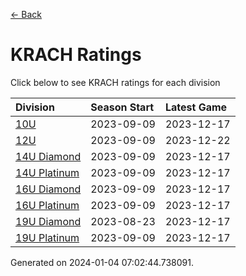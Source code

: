 [<- Back](../readme.md)
# KRACH Ratings
Click below to see KRACH ratings for each division

| Division | Season Start | Latest Game |
| :-- | :-- | :-- |
| [10U](10U-ratings.md) | 2023-09-09 | 2023-12-17 |
| [12U](12U-ratings.md) | 2023-09-09 | 2023-12-22 |
| [14U Diamond](14U-Diamond-ratings.md) | 2023-09-09 | 2023-12-17 |
| [14U Platinum](14U-Platinum-ratings.md) | 2023-09-09 | 2023-12-17 |
| [16U Diamond](16U-Diamond-ratings.md) | 2023-09-09 | 2023-12-17 |
| [16U Platinum](16U-Platinum-ratings.md) | 2023-09-09 | 2023-12-17 |
| [19U Diamond](19U-Diamond-ratings.md) | 2023-08-23 | 2023-12-17 |
| [19U Platinum](19U-Platinum-ratings.md) | 2023-09-09 | 2023-12-17 |

Generated on 2024-01-04 07:02:44.738091.
